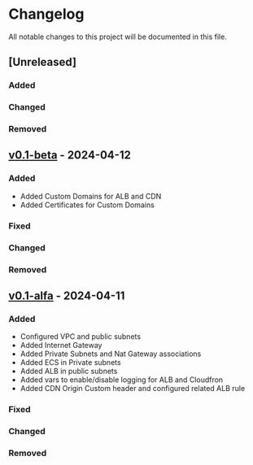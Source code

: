 # Changelog

All notable changes to this project will be documented in this file.

## [Unreleased]

### Added

### Changed

### Removed

## [v0.1-beta] - 2024-04-12

### Added

- Added Custom Domains for ALB and CDN
- Added Certificates for Custom Domains

### Fixed


### Changed


### Removed

## [v0.1-alfa] - 2024-04-11

### Added

- Configured VPC and public subnets
- Added Internet Gateway 
- Added Private Subnets and Nat Gateway associations
- Added ECS in Private subnets
- Added ALB in public subnets
- Added vars to enable/disable logging for ALB and Cloudfron
- Added CDN Origin Custom header and configured related ALB rule

### Fixed


### Changed


### Removed

[v0.1-alfa]: https://github.com/thecillu/devops-aws-tf/releases/tag/v0.1-alfa
[v0.1-beta]: https://github.com/thecillu/devops-aws-tf/compare/v0.1-alfa...v0.1-beta